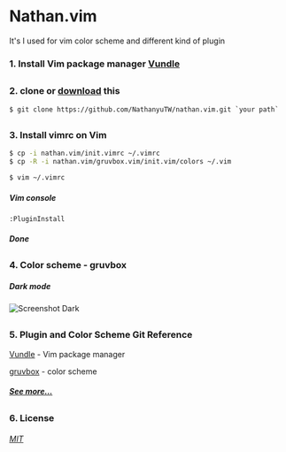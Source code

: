 # Nathan.vim

It's I used for vim color scheme and different kind of plugin

### 1. Install Vim package manager [Vundle](https://github.com/VundleVim/Vundle.vim/blob/master/README.md)

##
### 2. clone or [download](https://github.com/NathanyuTW/nathan.vim/archive/master.zip) this 
```git
$ git clone https://github.com/NathanyuTW/nathan.vim.git `your path`
```

##
### 3. Install vimrc on Vim
```bash
$ cp -i nathan.vim/init.vimrc ~/.vimrc
$ cp -R -i nathan.vim/gruvbox.vim/init.vim/colors ~/.vim

$ vim ~/.vimrc
```

##### Vim console
```vim
:PluginInstall
```
##### Done

##
### 4. Color scheme - gruvbox

##### Dark mode
![Screenshot Dark](http://i.imgur.com/GkIl8Fn.png)
##
### 5. Plugin and Color Scheme Git Reference

[Vundle](https://github.com/VundleVim/Vundle.vim/blob/master/README.md) - Vim package manager

[gruvbox](https://github.com/morhetz/gruvbox) - color scheme

##### [See more...](https://medium.com/@huntie/10-essential-vim-plugins-for-2018-39957190b7a9)

##

### 6. License
###### [MIT](https://github.com/NathanyuTW/nathan.vim/blob/master/LICENSE)

